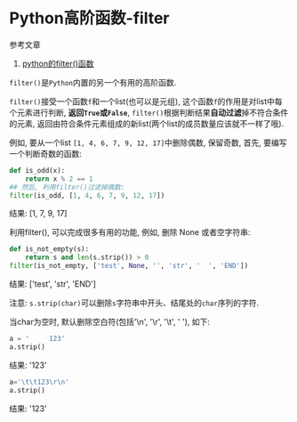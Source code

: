 # Python高阶函数-filter

参考文章

1. [python的filter()函数](http://www.cnblogs.com/XXCXY/p/5180256.html)

`filter()`是`Python`内置的另一个有用的高阶函数. 

`filter()`接受一个函数`f`和一个list(也可以是元组), 这个函数`f`的作用是对list中每个元素进行判断, **返回`True`或`False`**, `filter()`根据判断结果**自动过滤**掉不符合条件的元素, 返回由符合条件元素组成的新list(两个list的成员数量应该就不一样了哦). 

例如, 要从一个list `[1, 4, 6, 7, 9, 12, 17]`中删除偶数, 保留奇数, 首先, 要编写一个判断奇数的函数: 

```py
def is_odd(x):
    return x % 2 == 1
## 然后, 利用filter()过滤掉偶数: 
filter(is_odd, [1, 4, 6, 7, 9, 12, 17])
```

结果: [1, 7, 9, 17]

利用filter(), 可以完成很多有用的功能, 例如, 删除 None 或者空字符串: 

```py
def is_not_empty(s):
    return s and len(s.strip()) > 0
filter(is_not_empty, ['test', None, '', 'str', '  ', 'END'])
```

结果: ['test', 'str', 'END']

注意: `s.strip(char)`可以删除`s`字符串中开头、结尾处的`char`序列的字符. 

当char为空时, 默认删除空白符(包括'\n', '\r', '\t', ' '), 如下: 

```py
a = '     123'
a.strip()
```

结果:  '123'

```py
a='\t\t123\r\n'
a.strip()
```

结果: '123'